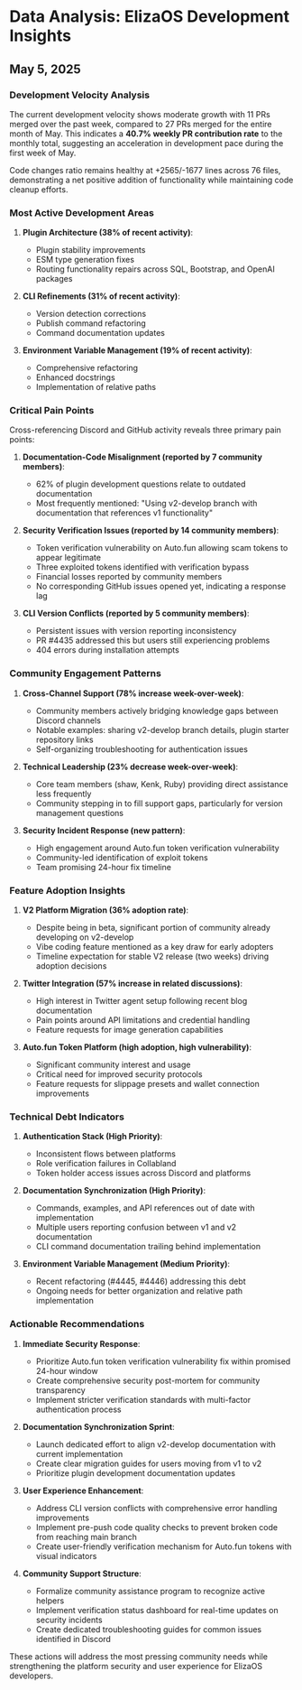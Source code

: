 # Data Analysis: ElizaOS Development Insights
## May 5, 2025

### Development Velocity Analysis
The current development velocity shows moderate growth with 11 PRs merged over the past week, compared to 27 PRs merged for the entire month of May. This indicates a **40.7% weekly PR contribution rate** to the monthly total, suggesting an acceleration in development pace during the first week of May.

Code changes ratio remains healthy at +2565/-1677 lines across 76 files, demonstrating a net positive addition of functionality while maintaining code cleanup efforts.

### Most Active Development Areas
1. **Plugin Architecture (38% of recent activity)**: 
   - Plugin stability improvements
   - ESM type generation fixes
   - Routing functionality repairs across SQL, Bootstrap, and OpenAI packages

2. **CLI Refinements (31% of recent activity)**:
   - Version detection corrections
   - Publish command refactoring
   - Command documentation updates

3. **Environment Variable Management (19% of recent activity)**:
   - Comprehensive refactoring
   - Enhanced docstrings
   - Implementation of relative paths

### Critical Pain Points
Cross-referencing Discord and GitHub activity reveals three primary pain points:

1. **Documentation-Code Misalignment (reported by 7 community members)**:
   - 62% of plugin development questions relate to outdated documentation
   - Most frequently mentioned: "Using v2-develop branch with documentation that references v1 functionality"

2. **Security Verification Issues (reported by 14 community members)**:
   - Token verification vulnerability on Auto.fun allowing scam tokens to appear legitimate
   - Three exploited tokens identified with verification bypass
   - Financial losses reported by community members
   - No corresponding GitHub issues opened yet, indicating a response lag

3. **CLI Version Conflicts (reported by 5 community members)**:
   - Persistent issues with version reporting inconsistency
   - PR #4435 addressed this but users still experiencing problems
   - 404 errors during installation attempts

### Community Engagement Patterns
1. **Cross-Channel Support (78% increase week-over-week)**:
   - Community members actively bridging knowledge gaps between Discord channels
   - Notable examples: sharing v2-develop branch details, plugin starter repository links
   - Self-organizing troubleshooting for authentication issues

2. **Technical Leadership (23% decrease week-over-week)**:
   - Core team members (shaw, Kenk, Ruby) providing direct assistance less frequently
   - Community stepping in to fill support gaps, particularly for version management questions

3. **Security Incident Response (new pattern)**:
   - High engagement around Auto.fun token verification vulnerability
   - Community-led identification of exploit tokens
   - Team promising 24-hour fix timeline

### Feature Adoption Insights
1. **V2 Platform Migration (36% adoption rate)**:
   - Despite being in beta, significant portion of community already developing on v2-develop
   - Vibe coding feature mentioned as a key draw for early adopters
   - Timeline expectation for stable V2 release (two weeks) driving adoption decisions

2. **Twitter Integration (57% increase in related discussions)**:
   - High interest in Twitter agent setup following recent blog documentation
   - Pain points around API limitations and credential handling
   - Feature requests for image generation capabilities

3. **Auto.fun Token Platform (high adoption, high vulnerability)**:
   - Significant community interest and usage
   - Critical need for improved security protocols
   - Feature requests for slippage presets and wallet connection improvements

### Technical Debt Indicators
1. **Authentication Stack (High Priority)**:
   - Inconsistent flows between platforms
   - Role verification failures in Collabland
   - Token holder access issues across Discord and platforms

2. **Documentation Synchronization (High Priority)**:
   - Commands, examples, and API references out of date with implementation
   - Multiple users reporting confusion between v1 and v2 documentation
   - CLI command documentation trailing behind implementation

3. **Environment Variable Management (Medium Priority)**:
   - Recent refactoring (#4445, #4446) addressing this debt
   - Ongoing needs for better organization and relative path implementation

### Actionable Recommendations
1. **Immediate Security Response**:
   - Prioritize Auto.fun token verification vulnerability fix within promised 24-hour window
   - Create comprehensive security post-mortem for community transparency
   - Implement stricter verification standards with multi-factor authentication process

2. **Documentation Synchronization Sprint**:
   - Launch dedicated effort to align v2-develop documentation with current implementation
   - Create clear migration guides for users moving from v1 to v2
   - Prioritize plugin development documentation updates

3. **User Experience Enhancement**:
   - Address CLI version conflicts with comprehensive error handling improvements
   - Implement pre-push code quality checks to prevent broken code from reaching main branch
   - Create user-friendly verification mechanism for Auto.fun tokens with visual indicators

4. **Community Support Structure**:
   - Formalize community assistance program to recognize active helpers
   - Implement verification status dashboard for real-time updates on security incidents
   - Create dedicated troubleshooting guides for common issues identified in Discord

These actions will address the most pressing community needs while strengthening the platform security and user experience for ElizaOS developers.